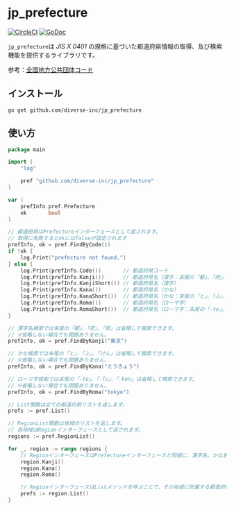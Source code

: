 # jp_prefecture

[![CircleCI](https://circleci.com/gh/diverse-inc/jp_prefecture.svg?style=svg)](https://circleci.com/gh/diverse-inc/jp_prefecture)
[![GoDoc](https://godoc.org/github.com/diverse-inc/jp_prefecture?status.svg)](https://godoc.org/github.com/diverse-inc/jp_prefecture)

`jp_prefecture`は _JIS X 0401_ の規格に基づいた都道府県情報の取得、及び検索機能を提供するライブラリです。

参考：[全国地方公共団体コード](https://ja.wikipedia.org/wiki/%E5%85%A8%E5%9B%BD%E5%9C%B0%E6%96%B9%E5%85%AC%E5%85%B1%E5%9B%A3%E4%BD%93%E3%82%B3%E3%83%BC%E3%83%89)

## インストール

```
go get github.com/diverse-inc/jp_prefecture
```

## 使い方

```go
package main

import (
	"log"

	pref "github.com/diverse-inc/jp_prefecture"
)

var (
	prefInfo pref.Prefecture
	ok       bool
)

// 都道府県はPrefectureインターフェースとして返されます。
// 取得に失敗するとokにはfalseが設定されます
prefInfo, ok = pref.FindByCode(1)
if !ok {
	log.Print("prefecture not found.")
} else {
	log.Print(prefInfo.Code())       // 都道府県コード
	log.Print(prefInfo.Kanji())      // 都道府県名（漢字：末尾の「都」、「府」、「県」を除外）
	log.Print(prefInfo.KanjiShort()) // 都道府県名（漢字）
	log.Print(prefInfo.Kana())       // 都道府県名（かな）
	log.Print(prefInfo.KanaShort())  // 都道府県名（かな：末尾の「と」、「ふ」、「けん」を除外）
	log.Print(prefInfo.Roma())       // 都道府県名（ローマ字）
	log.Print(prefInfo.RomaShort())  // 都道府県名（ローマ字：末尾の「-to」、「-fu」、「-ken」を除外）
}

// 漢字名検索では末尾の「都」、「府」、「県」は省略して検索できます。
// ※省略しない場合でも問題ありません。
prefInfo, ok = pref.FindByKanji("東京")

// かな検索では末尾の「と」、「ふ」、「けん」は省略して検索できます。
// ※省略しない場合でも問題ありません。
prefInfo, ok = pref.FindByKana("とうきょう")

// ローマ字検索では末尾の「-to」、「-fu」、「-ken」は省略して検索できます。
// ※省略しない場合でも問題ありません。
prefInfo, ok = pref.FindByRoma("tokyo")

// List関数は全ての都道府県リストを返します。
prefs := pref.List()

// RegionList関数は地域のリストを返します。
// 各地域はRegionインターフェースとして返されます。
regions := pref.RegionList()

for _, region := range regions {
	// RegionインターフェースはPrefectureインターフェースと同様に、漢字名、かな名、ローマ字名を取得することが出来ます。
	region.Kanji()
	region.Kana()
	region.Roma()

	// RegionインターフェースはListメソッドを呼ぶことで、その地域に所属する都道府県リストを取得することが出来ます。
	prefs := region.List()
}
```
